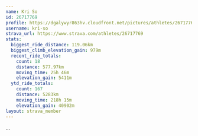 ```yaml
---
name: Kri So
id: 26717769
profile: https://dgalywyr863hv.cloudfront.net/pictures/athletes/26717769/7761026/13/large.jpg
username: kri-so
strava_url: https://www.strava.com/athletes/26717769
stats:
  biggest_ride_distance: 119.06km
  biggest_climb_elevation_gain: 979m
  recent_ride_totals:
    count: 18
    distance: 577.97km
    moving_time: 25h 46m
    elevation_gain: 5411m
  ytd_ride_totals:
    count: 167
    distance: 5283km
    moving_time: 218h 15m
    elevation_gain: 40902m
layout: strava_member
--- 
```

...
